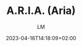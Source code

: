 ---
title: "A.R.I.A. (Aria)"
images: # Create a folder in /static/images/tools that has the same name as this current markdown file and place the images there. We only need the file name here. If this is not clear, please refer to existing tools as references.
  - path: "aria-ai-assistant-screenshot.png"
categories:
  - Publishing and Sharing
  - Project Management
  - Project Research
  - Project Management
tags:
  - Reference Management
  - References and Journals
  - Writing
  - AI
  - LLM
links:
  - name: "lifan0127/zotero-research-assistant"
    link: "https://github.com/lifan0127/zotero-research-assistant"
summary: "Aria is Your AI Research Assistant Powered by Large Language Models"
features:
  - "Zotero Add-on"
  - "Shortcut key to activate the UI"
  - "Ask it anything to get answers"
platforms:
  - Mac
  - Win
  - Linux
fields:
  - "General and Interdisciplinary"
plans:
  - name:
    description:
makers: # the makers of the tool
  - name:
    description:
author: LM   # the person who submitted this tool to KausalFlow
date: 2023-04-16T14:18:09+02:00
draft: false
---